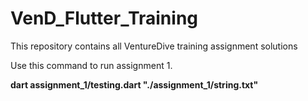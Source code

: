 # VenD_Flutter_Training
This repository contains all VentureDive training assignment solutions

Use this command to run assignment 1.

<b>dart assignment_1/testing.dart "./assignment_1/string.txt"</b>
